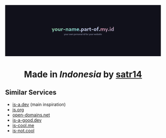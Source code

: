 <div align="center">
  <a href="https://github.com/partofmyid/register" align="center">
    <img src="https://raw.githubusercontent.com/partofmyid/.github/refs/heads/main/banner.png">
  </a>
  <h1>Made in <i>Indonesia</i> by <a href="https://satr14.my.id">satr14</a></h1>
</div>

## Similar Services
- [is-a.dev](https://is-a.dev/) (main inspiration)
- [js.org](https://js.org/)
- [open-domains.net](https://open-domains.net/)
- [is-a-good.dev](https://is-a-good.dev/)
- [is-cool.me](https://is-cool.me/)
- [is-not.cool](https://is-not.cool/)
